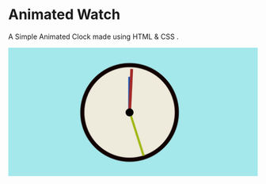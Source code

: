 # Animated Watch

A Simple Animated Clock made using HTML & CSS .



![screenshot](screenshot1.jpeg)
